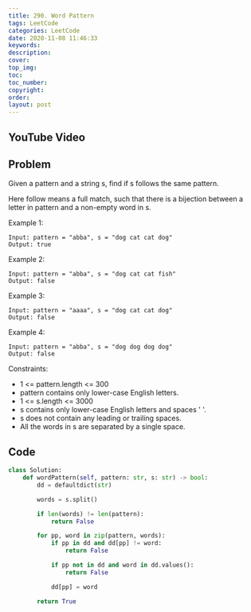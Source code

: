 ```yaml
---
title: 290. Word Pattern
tags: LeetCode
categories: LeetCode
date: 2020-11-08 11:46:33
keywords:
description:
cover:
top_img:
toc:
toc_number:
copyright:
order:
layout: post
---
```


## YouTube Video

## Problem

Given a pattern and a string s, find if s follows the same pattern.

Here follow means a full match, such that there is a bijection between a letter in pattern and a non-empty word in s.

Example 1:

```
Input: pattern = "abba", s = "dog cat cat dog"
Output: true
```

Example 2:

```
Input: pattern = "abba", s = "dog cat cat fish"
Output: false
```

Example 3:

```
Input: pattern = "aaaa", s = "dog cat cat dog"
Output: false
```

Example 4:

```
Input: pattern = "abba", s = "dog dog dog dog"
Output: false
```

Constraints:

- 1 <= pattern.length <= 300
- pattern contains only lower-case English letters.
- 1 <= s.length <= 3000
- s contains only lower-case English letters and spaces ' '.
- s does not contain any leading or trailing spaces.
- All the words in s are separated by a single space.

## Code

```python
class Solution:
    def wordPattern(self, pattern: str, s: str) -> bool:
        dd = defaultdict(str)

        words = s.split()

        if len(words) != len(pattern):
            return False

        for pp, word in zip(pattern, words):
            if pp in dd and dd[pp] != word:
                return False

            if pp not in dd and word in dd.values():
                return False

            dd[pp] = word

        return True
```
